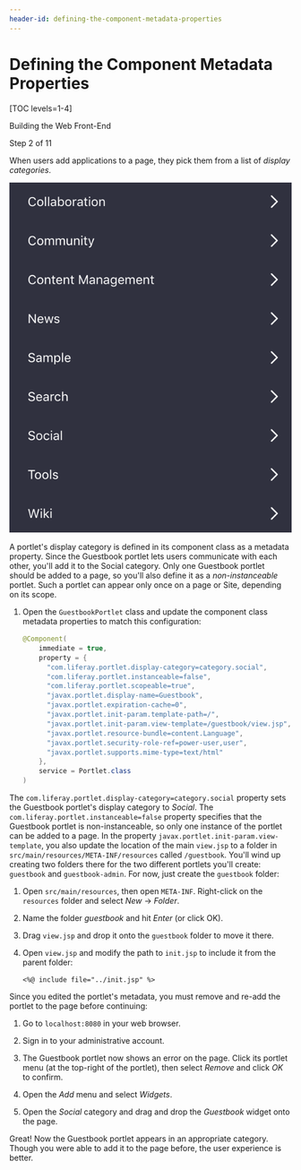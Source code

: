 ```yaml
---
header-id: defining-the-component-metadata-properties
---
```


# Defining the Component Metadata Properties

[TOC levels=1-4]

<div class="learn-path-step row">
    <p id="stepTitle">Building the Web Front-End</p><p>Step 2 of 11</p>
</div>

When users add applications to a page, they pick them from a list of *display
categories*. 

![Figure 1: Users choose applications from a list of display categories.](../../../images/display-categories.png)

A portlet's display category is defined in its component class as a metadata 
property. Since the Guestbook portlet lets users communicate with each other, 
you'll add it to the Social category. Only one Guestbook portlet should be added 
to a page, so you'll also define it as a *non-instanceable* portlet. Such a 
portlet can appear only once on a page or Site, depending on its scope. 

1.  Open the `GuestbookPortlet` class and update the component class metadata 
    properties to match this configuration: 

    ```java
    @Component(
        immediate = true,
        property = {
          "com.liferay.portlet.display-category=category.social",
          "com.liferay.portlet.instanceable=false",
          "com.liferay.portlet.scopeable=true",
          "javax.portlet.display-name=Guestbook",
          "javax.portlet.expiration-cache=0",
          "javax.portlet.init-param.template-path=/",
          "javax.portlet.init-param.view-template=/guestbook/view.jsp",
          "javax.portlet.resource-bundle=content.Language",
          "javax.portlet.security-role-ref=power-user,user",
          "javax.portlet.supports.mime-type=text/html"
        },
        service = Portlet.class
    )
    ```

The `com.liferay.portlet.display-category=category.social` property sets the 
Guestbook portlet's display category to *Social*. The 
`com.liferay.portlet.instanceable=false` property specifies that the Guestbook 
portlet is non-instanceable, so only one instance of the portlet can be added 
to a page. In the property `javax.portlet.init-param.view-template`, you also 
update the location of the main `view.jsp` to a folder in
`src/main/resources/META-INF/resources` called `/guestbook`. You'll wind up
creating two folders there for the two different portlets you'll create:
`guestbook` and `guestbook-admin`. For now, just create the `guestbook` folder: 

1.  Open `src/main/resources`, then open `META-INF`. Right-click on the
    `resources` folder and select *New* &rarr; *Folder*. 

2.  Name the folder *guestbook* and hit *Enter* (or click OK). 

3.  Drag `view.jsp` and drop it onto the `guestbook` folder to move it there. 

4.  Open `view.jsp` and modify the path to `init.jsp` to include it from the
    parent folder: 

    ```markup
    <%@ include file="../init.jsp" %>
    ```

Since you edited the portlet's metadata, you must remove and re-add the portlet 
to the page before continuing: 

1.  Go to `localhost:8080` in your web browser.

2.  Sign in to your administrative account.

3.  The Guestbook portlet now shows an error on the page. Click its portlet menu 
    (at the top-right of the portlet), then select *Remove* and click *OK* to 
    confirm.

4.  Open the *Add* menu and select *Widgets*.

5.  Open the *Social* category and drag and drop the *Guestbook* widget
    onto the page.

Great! Now the Guestbook portlet appears in an appropriate category. Though you 
were able to add it to the page before, the user experience is better. 
